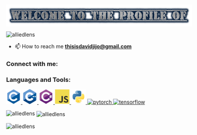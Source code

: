 <div style="text-align: center;">
    <img src="./assets/intro.png" alt="Intro" style="display: block; margin: 0 auto;">
    <!-- <img src="./assets/alliedLens.gif" alt="AlliedLens" style="display: block; margin: 0 auto; width: 100%" > -->
</div>


<p align="left"> <img src="https://komarev.com/ghpvc/?username=alliedlens&label=Profile%20views&color=0e75b6&style=flat" alt="alliedlens" /> </p>

- 📫 How to reach me **thisisdavidjijo@gmail.com**

<h3 align="left">Connect with me:</h3>
<p align="left">
</p>

<h3 align="left">Languages and Tools:</h3>
<p align="left"> <a href="https://www.cprogramming.com/" target="_blank" rel="noreferrer"> <img src="https://raw.githubusercontent.com/devicons/devicon/master/icons/c/c-original.svg" alt="c" width="40" height="40"/> </a> <a href="https://www.w3schools.com/cpp/" target="_blank" rel="noreferrer"> <img src="https://raw.githubusercontent.com/devicons/devicon/master/icons/cplusplus/cplusplus-original.svg" alt="cplusplus" width="40" height="40"/> </a> <a href="https://www.w3schools.com/cs/" target="_blank" rel="noreferrer"> <img src="https://raw.githubusercontent.com/devicons/devicon/master/icons/csharp/csharp-original.svg" alt="csharp" width="40" height="40"/> </a> <a href="https://developer.mozilla.org/en-US/docs/Web/JavaScript" target="_blank" rel="noreferrer"> <img src="https://raw.githubusercontent.com/devicons/devicon/master/icons/javascript/javascript-original.svg" alt="javascript" width="40" height="40"/> </a> <a href="https://www.python.org" target="_blank" rel="noreferrer"> <img src="https://raw.githubusercontent.com/devicons/devicon/master/icons/python/python-original.svg" alt="python" width="40" height="40"/> </a> <a href="https://pytorch.org/" target="_blank" rel="noreferrer"> <img src="https://www.vectorlogo.zone/logos/pytorch/pytorch-icon.svg" alt="pytorch" width="40" height="40"/> </a> <a href="https://www.tensorflow.org" target="_blank" rel="noreferrer"> <img src="https://www.vectorlogo.zone/logos/tensorflow/tensorflow-icon.svg" alt="tensorflow" width="40" height="40"/> </a> </p>

<p><img align="left" src="https://github-readme-stats.vercel.app/api/top-langs?username=alliedlens&show_icons=true&locale=en&layout=compact" alt="alliedlens" /></p>

<p>&nbsp;<img align="center" src="https://github-readme-stats.vercel.app/api?username=alliedlens&show_icons=true&locale=en" alt="alliedlens" /></p>

<p><img align="center" src="https://github-readme-streak-stats.herokuapp.com/?user=alliedlens&" alt="alliedlens" /></p>

